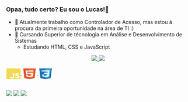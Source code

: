 ### Opaa, tudo certo? Eu sou o Lucas!🙂

- 🔭 Atualmente trabalho como Controlador de Acesso, mas estou à procura da primeira oportunidade na área de TI :)
- 🌱 Cursando Superior de técnologia em Análise e Desenvolvimento de Sistemas
     - Estudando HTML, CSS e JavaScript

<div align="center">
  <a href="https://github.com/lucaslacerdads">
  <img width="45%"src="https://github-readme-stats.vercel.app/api?username=lucaslacerdads&show_icons=true&theme=dark&include_all_commits=true&count_private=true"/>
  <img width="45%"src="https://github-readme-stats.vercel.app/api/top-langs/?username=lucaslacerdads&layout=compact&langs_count=7&theme=dark"/>
</div>
  <div style="display: inline_block"><br>
  <img align="center" alt="Rafa-Js" height="30" width="40" src="https://raw.githubusercontent.com/devicons/devicon/master/icons/javascript/javascript-plain.svg">
  <img align="center" alt="Rafa-HTML" height="30" width="40" src="https://raw.githubusercontent.com/devicons/devicon/master/icons/html5/html5-original.svg">
  <img align="center" alt="Rafa-CSS" height="30" width="40" src="https://raw.githubusercontent.com/devicons/devicon/master/icons/css3/css3-original.svg">
</div>
  
##
  
<div>
  <a href="https://instagram.com/lucaslacerdads" target="_blank"><img src="https://img.shields.io/badge/Instagram-E4405F?style=for-the-badge&logo=instagram&logoColor=white" target="_blank"></a>
    <a href = "mailto:lucaslacerdads@hotmail.com"><img src="https://img.shields.io/badge/Microsoft_Outlook-0078D4?style=for-the-badge&logo=microsoft-outlook&logoColor=white" target="_blank"></a>
  <a href="https://www.linkedin.com/in/lucaslacerdads" target="_blank"><img src="https://img.shields.io/badge/-LinkedIn-%230077B5?style=for-the-badge&logo=linkedin&logoColor=white" target="_blank"></a> 
 
  </div>
